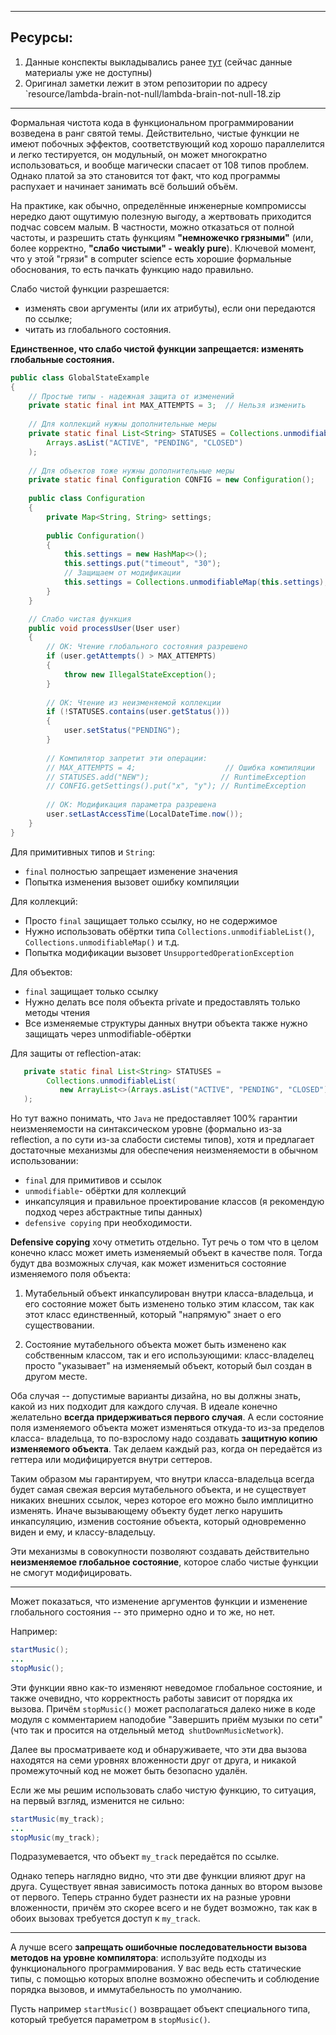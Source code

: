
---
## Ресурсы:
1. Данные конспекты выкладывались ранее [тут](https://vk.com/lambda_brain_not_null) (сейчас данные материалы уже не доступны)
2. Оригинал заметки лежит в этом репозитории по адресу `resource/lambda-brain-not-null/lambda-brain-not-null-18.zip

---

Формальная чистота кода в функциональном программировании возведена в ранг святой темы. Действительно, чистые функции не имеют побочных эффектов, соответствующий код хорошо параллелится и легко тестируется, он модульный, он может многократно использоваться, и вообще магически спасает от 108 типов проблем. Однако платой за это становится тот факт, что код программы распухает и начинает занимать всё больший объём.

На практике, как обычно, определённые инженерные компромиссы нередко дают ощутимую полезную выгоду, а жертвовать приходится подчас совсем малым. В частности, можно отказаться от полной частоты, и разрешить стать функциям **"немножечко грязными"** (или, более корректно, **"слабо чистыми" - weakly pure**). Ключевой момент, что у этой "грязи" в computer science есть хорошие формальные обоснования, то есть пачкать функцию надо правильно.

Слабо чистой функции разрешается:  
- изменять свои аргументы (или их атрибуты), если они передаются по ссылке;  
- читать из глобального состояния.

**Единственное, что слабо чистой функции запрещается: изменять глобальные состояния.**

```java
public class GlobalStateExample
{
    // Простые типы - надежная защита от изменений
    private static final int MAX_ATTEMPTS = 3;  // Нельзя изменить
    
    // Для коллекций нужны дополнительные меры
    private static final List<String> STATUSES = Collections.unmodifiableList(
        Arrays.asList("ACTIVE", "PENDING", "CLOSED")
    );
    
    // Для объектов тоже нужны дополнительные меры
    private static final Configuration CONFIG = new Configuration();
    
    public class Configuration
    {
        private Map<String, String> settings;
        
        public Configuration()
        {
            this.settings = new HashMap<>();
            this.settings.put("timeout", "30");
            // Защищаем от модификации
            this.settings = Collections.unmodifiableMap(this.settings);
        }
    }

    // Слабо чистая функция
    public void processUser(User user)
    {
        // OK: Чтение глобального состояния разрешено
        if (user.getAttempts() > MAX_ATTEMPTS)
        {
            throw new IllegalStateException();
        }
        
        // OK: Чтение из неизменяемой коллекции
        if (!STATUSES.contains(user.getStatus()))
        {
            user.setStatus("PENDING");
        }
        
        // Компилятор запретит эти операции:
        // MAX_ATTEMPTS = 4;                    // Ошибка компиляции
        // STATUSES.add("NEW");                // RuntimeException
        // CONFIG.getSettings().put("x", "y"); // RuntimeException
        
        // OK: Модификация параметра разрешена
        user.setLastAccessTime(LocalDateTime.now());
    }
}
```

Для примитивных типов и `String`:  
- `final` полностью запрещает изменение значения  
- Попытка изменения вызовет ошибку компиляции

Для коллекций:  
- Просто `final` защищает только ссылку, но не содержимое  
- Нужно использовать обёртки типа `Collections.unmodifiableList()`, `Collections.unmodifiableMap()` и т.д.  
- Попытка модификации вызовет `UnsupportedOperationException`

Для объектов:  
- `final` защищает только ссылку  
- Нужно делать все поля объекта private и предоставлять только методы чтения  
- Все изменяемые структуры данных внутри объекта также нужно защищать через unmodifiable-обёртки

Для защиты от reflection-атак:

```java
   private static final List<String> STATUSES = 
        Collections.unmodifiableList(
           new ArrayList<>(Arrays.asList("ACTIVE", "PENDING", "CLOSED"))
   );
```

Но тут важно понимать, что `Java` не предоставляет 100% гарантии неизменяемости на синтаксическом уровне (формально из-за reflection, а по сути из-за слабости системы типов), хотя и предлагает достаточные механизмы для обеспечения неизменяемости в обычном использовании:

- `final` для примитивов и ссылок  
- `unmodifiable`- обёртки для коллекций  
- инкапсуляция и правильное проектирование классов (я рекомендую подход через абстрактные типы данных)  
- `defensive copying` при необходимости.

**Defensive copying** хочу отметить отдельно. Тут речь о том что в целом конечно класс может иметь изменяемый объект в качестве поля. Тогда будут два возможных случая, как может измениться состояние изменяемого поля объекта:

1. Мутабельный объект инкапсулирован внутри класса-владельца, и его состояние может быть изменено только этим классом, так как этот класс единственный, который "напрямую" знает о его существовании.

2. Состояние мутабельного объекта может быть изменено как собственным классом, так и его использующими: класс-владелец просто "указывает" на изменяемый объект, который был создан в другом месте.

Оба случая -- допустимые варианты дизайна, но вы должны знать, какой из них подходит для каждого случая. В идеале конечно желательно **всегда придерживаться первого случая**. А если состояние поля изменяемого объекта может изменяться откуда-то из-за пределов класса- владельца, то по-взрослому надо создавать **защитную копию изменяемого объекта**. Так делаем каждый раз, когда он передаётся из геттера или модифицируется внутри сеттеров.

Таким образом мы гарантируем, что внутри класса-владельца всегда будет самая свежая версия мутабельного объекта, и не существует никаких внешних ссылок, через которое его можно было имплицитно изменять. Иначе вызывающему объекту будет легко нарушить инкапсуляцию, изменив состояние объекта, который одновременно виден и ему, и классу-владельцу.

Эти механизмы в совокупности позволяют создавать действительно **неизменяемое глобальное состояние**, которое слабо чистые функции не смогут модифицировать.

---

Может показаться, что изменение аргументов функции и изменение глобального состояния -- это примерно одно и то же, но нет.

Например:

```java
startMusic();
...
stopMusic();
```

Эти функции явно как-то изменяют неведомое глобальное состояние, и также очевидно, что корректность работы зависит от порядка их вызова. Причём `stopMusic()` может располагаться далеко ниже в коде модуля с комментарием наподобие "Завершить приём музыки по сети" (что так и просится на отдельный метод` shutDownMusicNetwork`).

Далее вы просматриваете код и обнаруживаете, что эти два вызова находятся на семи уровнях вложенности друг от друга, и никакой промежуточный код не может быть безопасно удалён.

Если же мы решим использовать слабо чистую функцию, то ситуация, на первый взгляд, изменится не сильно:

```java
startMusic(my_track);
...
stopMusic(my_track);
```

Подразумевается, что объект `my_track` передаётся по ссылке.

Однако теперь наглядно видно, что эти две функции влияют друг на друга. Существует явная зависимость потока данных во втором вызове от первого. Теперь странно будет разнести их на разные уровни вложенности, причём это скорее всего и не будет возможно, так как в обоих вызовах требуется доступ к `my_track`.

---

А лучше всего **запрещать ошибочные последовательности вызова методов на уровне компилятора**: используйте подходы из функционального программирования. У вас ведь есть статические типы, с помощью которых вполне возможно обеспечить и соблюдение порядка вызовов, и иммутабельность по умолчанию.

Пусть например `startMusic()` возвращает объект специального типа, который требуется параметром в `stopMusic()`.